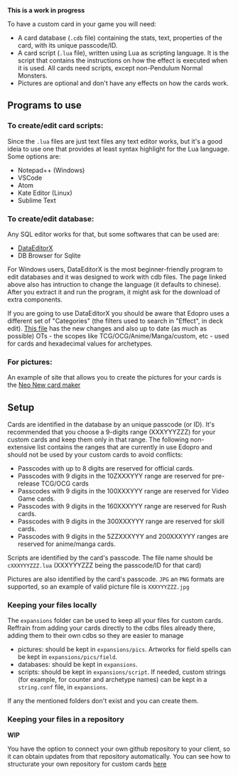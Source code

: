 **This is a work in progress**


To have a custom card in your game you will need:
- A card database (`.cdb` file) containing the stats, text, properties of the card, with its unique passcode/ID.
- A card script (`.lua` file), written using Lua as scripting language. It is the script that contains the instructions on how the effect is executed when it is used. All cards need scripts, except non-Pendulum Normal Monsters.
- Pictures are optional and don't have any effects on how the cards work.

## Programs to use

### To create/edit card scripts:

Since the `.lua` files are just text files any text editor works, but it's a good ideia to use one that provides at least syntax highlight for the Lua language. Some options are:
- Notepad++ (Windows)
- VSCode
- Atom
- Kate Editor (Linux)
- Sublime Text

### To create/edit database:
Any SQL editor works for that, but some softwares that can be used are:
- [DataEditorX](https://github.com/247321453/DataEditorX/blob/master/README.md)
- DB Browser for Sqlite

For Windows users, DataEditorX is the most beginner-friendly program to edit databases and it was designed to work with cdb files.
The page linked above also has intruction to change the language (it defaults to chinese). After you extract it and run the program, it might ask for the download of extra components.

If you are going to use DataEditorX you should be aware that Edopro uses a different set of "Categories" (the filters used to search in "Effect", in deck edit). [This file](https://github.com/NaimSantos/DataEditorX/blob/master/DataEditorX/data/cardinfo_english.txt)  has the new changes and also up to date (as much as possible) OTs - the scopes like TCG/OCG/Anime/Manga/custom, etc - used for cards and hexadecimal values for archetypes.

### For pictures:

An example of site that allows you to create the pictures for your cards is the [Neo New card maker](https://yemachu.github.io/cardmaker/)

## Setup

Cards are identified in the database by an unique passcode (or ID). It's recommended that you choose a 9-digits range (XXXYYYZZZ) for your custom cards and keep them only in that range. The following non-extensive list contains the ranges that are currently in use Edopro and should not be used by your custom cards to avoid conflicts:
- Passcodes with up to 8 digits are reserved for official cards.
- Passcodes with 9 digits in the 10ZXXXYYY range are reserved for pre-release TCG/OCG cards
- Passcodes with 9 digits in the 100XXXYYY range are reserved for Video Game cards.
- Passcodes with 9 digits in the 160XXXYYY range are reserved for Rush cards.
- Passcodes with 9 digits in the 300XXXYYY range are reserved for skill cards.
- Passcodes with 9 digits in the 5ZZXXXYYY and 200XXXYYY ranges are reserved for anime/manga cards.


Scripts are identified by the card's passcode. The file name should be `cXXXYYYZZZ.lua` (XXXYYYZZZ being the passcode/ID for that card)

Pictures are also identified by the card's passcode. `JPG` an `PNG` formats are supported, so an example of valid picture file is `XXXYYYZZZ.jpg`

### Keeping your files locally

The `expansions` folder can be used to keep all your files for custom cards. Reffrain from adding your cards directly to the cdbs files already there, adding them to their own cdbs so they are easier to manage

- pictures: should be kept in `expansions/pics`. Artworks for field spells can be kept in `expansions/pics/field`.
- databases: should be kept in `expansions`.
- scripts: should be kept in `expansions/script`.
If needed, custom strings (for example, for counter and archetype names) can be kept in a `string.conf` file, in `expansions`.

If any the mentioned folders don't exist and you can create them.


### Keeping your files in a repository

**WIP**

You have the option to connect your own github repository to your client, so it can obtain updates from that repository automatically. You can see how to structurate your own repository for custom cards [here](https://github.com/NaimSantos/Customs)

